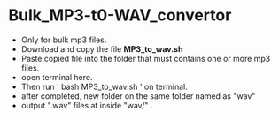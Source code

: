 # Bulk_MP3-t0-WAV_convertor
* Only for bulk mp3 files.<br>
* Download and copy the file <b>MP3_to_wav.sh</b>
* Paste copied file into the folder that must contains one or more mp3 files.
* open terminal here.
* Then run ' bash MP3_to_wav.sh ' on terminal.
* after completed, new folder on the same folder named as "wav"
* output ".wav" files at inside "wav/" .
